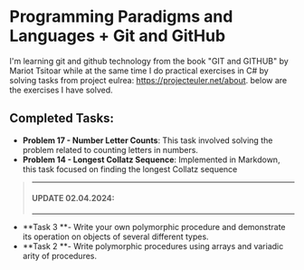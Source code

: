 # Programming Paradigms and Languages + Git and GitHub

I'm learning git and github technology from the book "GIT and GITHUB" by Mariot Tsitoar while at the same time I do practical exercises in C# by solving tasks from project eulrea: https://projecteuler.net/about. below are the exercises I have solved.

## Completed Tasks:

* **Problem 17 - Number Letter Counts**: This task involved solving the problem related to counting letters in numbers.
* **Problem 14 - Longest Collatz Sequence**: Implemented in Markdown, this task focused on finding the longest Collatz sequence
> ---
> ####  UPDATE 02.04.2024:
> ---

* **Task 3 **- Write your own polymorphic procedure and demonstrate its operation on objects of several different types.
* **Task 2 **- Write polymorphic procedures using arrays and variadic arity of procedures.
